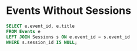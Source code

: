 # Events Without Sessions

```sql
SELECT e.event_id, e.title
FROM Events e
LEFT JOIN Sessions s ON e.event_id = s.event_id
WHERE s.session_id IS NULL;
